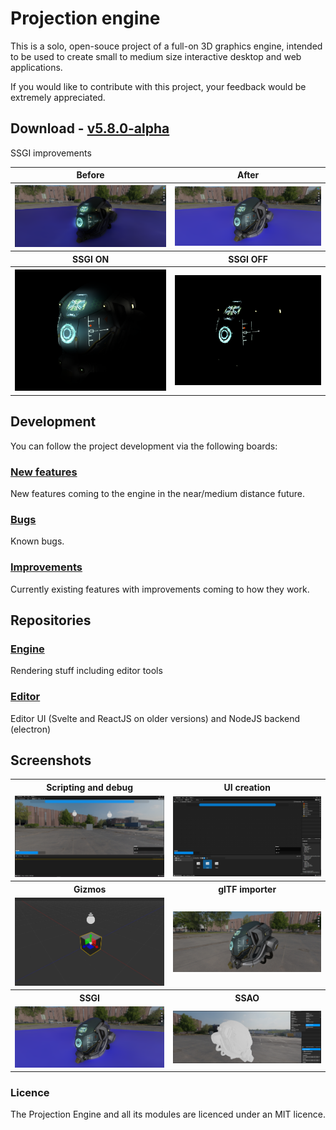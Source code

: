 # Projection engine

This is a solo, open-souce project of a full-on 3D graphics engine, intended to be used to create small to medium size
interactive desktop and web applications.

If you would like to contribute with this project, your feedback would be extremely appreciated.

## Download - [v5.8.0-alpha](https://github.com/projection-engine/editor/releases/tag/v5.8.0-alpha)
SSGI improvements
<table>
    <tr>
        <th>
           Before 
        </th>
        <th>
           After 
        </th>
    </tr>
    <tr>
        <th>
           <img src="https://raw.githubusercontent.com/projection-engine/.github/main/v5.8.0/SSGI-BEFORE.png"/> 
        </th>
        <th>
          <img src="https://raw.githubusercontent.com/projection-engine/.github/main/v5.8.0/SSGI-NOW.png"/>  
        </th>
    </tr>
  <tr>
        <th>
           SSGI ON 
        </th>
        <th>
           SSGI OFF 
        </th>
    </tr>
    <tr>
        <th>
           <img src="https://raw.githubusercontent.com/projection-engine/.github/main/v5.8.0/SSGI-ON.png"/> 
        </th>
        <th>
          <img src="https://raw.githubusercontent.com/projection-engine/.github/main/v5.8.0/SSGI-OFF.png"/>  
        </th>
    </tr>
</table>

## Development

You can follow the project development via the following boards:

### [New features](https://github.com/orgs/projection-engine/projects/6)

New features coming to the engine in the near/medium distance future.

### [Bugs](https://github.com/orgs/projection-engine/projects/5)

Known bugs.

### [Improvements](https://github.com/orgs/projection-engine/projects/4)

Currently existing features with improvements coming to how they work.

## Repositories

### [Engine](https://github.com/projection-engine/engine)

Rendering stuff including editor tools

### [Editor](https://github.com/projection-engine/editor)

Editor UI (Svelte and ReactJS on older versions) and NodeJS backend (electron)

## Screenshots

<table>
    <tr>
        <th>
            Scripting and debug
        </th>
        <th>
            UI creation
        </th>
    </tr>
    <tr>
        <td>
             <img src="https://raw.githubusercontent.com/projection-engine/.github/main/v5.1.0/UI-EXECUTION.png"/>      
        </td>
        <td>
            <img src="https://raw.githubusercontent.com/projection-engine/.github/main/v5.1.0/UI.png"/>                                                               
        </td>
    </tr>
    <tr>
        <th> 
            Gizmos
        </th>
        <th>
            glTF importer
        </th>
    </tr>
    <tr>
        <td>
            <img src="https://raw.githubusercontent.com/projection-engine/.github/main/v5.8.0/GIZMOS.png"/>  
        </td>
        <td>
           <img src="https://raw.githubusercontent.com/projection-engine/.github/main/v5.8.0/PBR.png"/>                                                 
        </td>
    </tr>
    <tr>
        <th> 
           SSGI  
        </th>
        <th>
           SSAO
        </th>
    </tr>
    <tr>
        <td>
            <img src="https://raw.githubusercontent.com/projection-engine/.github/main/v5.8.0/SSGI-NOW.png"/>
        </td>
        <td>
            <img src="https://raw.githubusercontent.com/projection-engine/.github/main/v5.8.0/SSAO.png"/>                                      
        </td>
    </tr>
</table>

### Licence

The Projection Engine and all its modules are licenced under an MIT licence.

